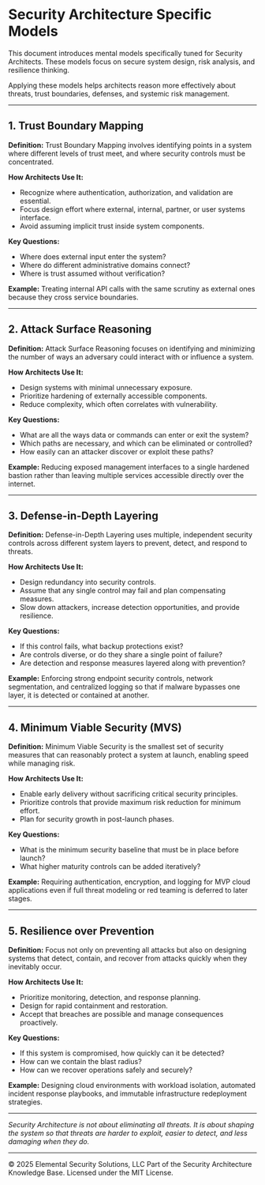# Security Architecture Specific Models

This document introduces mental models specifically tuned for Security Architects. These models focus on secure system design, risk analysis, and resilience thinking.

Applying these models helps architects reason more effectively about threats, trust boundaries, defenses, and systemic risk management.

---

## 1. Trust Boundary Mapping

**Definition:**
Trust Boundary Mapping involves identifying points in a system where different levels of trust meet, and where security controls must be concentrated.

**How Architects Use It:**
- Recognize where authentication, authorization, and validation are essential.
- Focus design effort where external, internal, partner, or user systems interface.
- Avoid assuming implicit trust inside system components.

**Key Questions:**
- Where does external input enter the system?
- Where do different administrative domains connect?
- Where is trust assumed without verification?

**Example:**
Treating internal API calls with the same scrutiny as external ones because they cross service boundaries.

---

## 2. Attack Surface Reasoning

**Definition:**
Attack Surface Reasoning focuses on identifying and minimizing the number of ways an adversary could interact with or influence a system.

**How Architects Use It:**
- Design systems with minimal unnecessary exposure.
- Prioritize hardening of externally accessible components.
- Reduce complexity, which often correlates with vulnerability.

**Key Questions:**
- What are all the ways data or commands can enter or exit the system?
- Which paths are necessary, and which can be eliminated or controlled?
- How easily can an attacker discover or exploit these paths?

**Example:**
Reducing exposed management interfaces to a single hardened bastion rather than leaving multiple services accessible directly over the internet.

---

## 3. Defense-in-Depth Layering

**Definition:**
Defense-in-Depth Layering uses multiple, independent security controls across different system layers to prevent, detect, and respond to threats.

**How Architects Use It:**
- Design redundancy into security controls.
- Assume that any single control may fail and plan compensating measures.
- Slow down attackers, increase detection opportunities, and provide resilience.

**Key Questions:**
- If this control fails, what backup protections exist?
- Are controls diverse, or do they share a single point of failure?
- Are detection and response measures layered along with prevention?

**Example:**
Enforcing strong endpoint security controls, network segmentation, and centralized logging so that if malware bypasses one layer, it is detected or contained at another.

---

## 4. Minimum Viable Security (MVS)

**Definition:**
Minimum Viable Security is the smallest set of security measures that can reasonably protect a system at launch, enabling speed while managing risk.

**How Architects Use It:**
- Enable early delivery without sacrificing critical security principles.
- Prioritize controls that provide maximum risk reduction for minimum effort.
- Plan for security growth in post-launch phases.

**Key Questions:**
- What is the minimum security baseline that must be in place before launch?
- What higher maturity controls can be added iteratively?

**Example:**
Requiring authentication, encryption, and logging for MVP cloud applications even if full threat modeling or red teaming is deferred to later stages.

---

## 5. Resilience over Prevention

**Definition:**
Focus not only on preventing all attacks but also on designing systems that detect, contain, and recover from attacks quickly when they inevitably occur.

**How Architects Use It:**
- Prioritize monitoring, detection, and response planning.
- Design for rapid containment and restoration.
- Accept that breaches are possible and manage consequences proactively.

**Key Questions:**
- If this system is compromised, how quickly can it be detected?
- How can we contain the blast radius?
- How can we recover operations safely and securely?

**Example:**
Designing cloud environments with workload isolation, automated incident response playbooks, and immutable infrastructure redeployment strategies.

---

*Security Architecture is not about eliminating all threats. It is about shaping the system so that threats are harder to exploit, easier to detect, and less damaging when they do.*



---
© 2025 Elemental Security Solutions, LLC
Part of the Security Architecture Knowledge Base.
Licensed under the MIT License.
